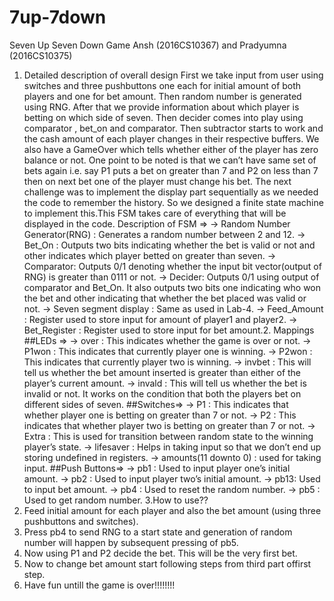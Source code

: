 # 7up-7down
Seven Up Seven Down Game
Ansh (2016CS10367) and Pradyumna (2016CS10375)
1. Detailed description of overall design
First we take input from user using switches and three pushbuttons one
each for initial amount of both players and one for bet amount. Then
random number is generated using RNG. After that we provide
information about which player is betting on which side of seven. Then
decider comes into play using comparator , bet_on and comparator. Then
subtractor starts to work and the cash amount of each player changes in
their respective buffers. We also have a GameOver which tells whether
either of the player has zero balance or not. One point to be noted is that
we can’t have same set of bets again i.e. say P1 puts a bet on greater than
7 and P2 on less than 7 then on next bet one of the player must change
his bet. The next challenge was to implement the display part sequentially
as we needed the code to remember the history. So we designed a finite
state machine to implement this.This FSM takes care of everything that
will be displayed in the code.
Description of FSM =>
-> Random Number Generator(RNG) : Generates a random number
between 2 and 12.
-> Bet_On : Outputs two bits indicating whether the bet is valid or not
and other indicates which player betted on greater than seven.
-> Comparator: Outputs 0/1 denoting whether the input bit vector(output
of RNG) is greater than 0111 or not.
-> Decider: Outputs 0/1 using output of comparator and Bet_On. It also
outputs two bits one indicating who won the bet and other indicating that
whether the bet placed was valid or not.
-> Seven segment display : Same as used in Lab-4.
-> Feed_Amount : Register used to store input for amount of player1 and
player2.
-> Bet_Register : Register used to store input for bet amount.2. Mappings
##LEDs =>
-> over : This indicates whether the game is over or not.
-> P1won : This indicates that currently player one is winning.
-> P2won : This indicates that currently player two is winning.
-> invbet : This will tell us whether the bet amount inserted is greater
than either of the player’s current amount.
-> invald : This will tell us whether the bet is invalid or not. It works on
the condition that both the players bet on different sides of seven.
##Switches=>
-> P1 : This indicates that whether player one is betting on greater than 7
or not.
-> P2 : This indicates that whether player two is betting on greater than 7
or not.
-> Extra : This is used for transition between random state to the winning
player’s state.
-> lifesaver : Helps in taking input so that we don’t end up storing
undefined in registers.
-> amounts(11 downto 0) : used for taking input.
##Push Buttons=>
-> pb1 : Used to input player one’s initial amount.
-> pb2 : Used to input player two’s initial amount.
-> pb13: Used to input bet amount.
-> pb4 : Used to reset the random number.
-> pb5 : Used to get random number.
3.How to use??
1. Feed initial amount for each player and also the bet amount (using three
pushbuttons and switches).
2. Press pb4 to send RNG to a start state and generation of random
number will happen by subsequent pressing of pb5.
3. Now using P1 and P2 decide the bet. This will be the very first bet.
4. Now to change bet amount start following steps from third part offirst step.
5. Have fun untill the game is over!!!!!!!!
